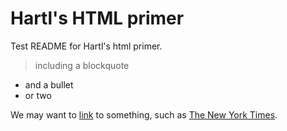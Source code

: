 # Hartl's HTML primer #

Test README for Hartl's html primer.

> including a blockquote

* and a bullet
* or two

We may want to [link][1] to something, such as [The New York Times][1].

[1]: http://www.nytimes.com
